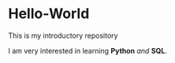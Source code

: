 # Hello-World
This is my introductory repository

I am very interested in learning **Python** *and* **SQL**.
